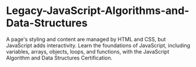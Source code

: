 # Legacy-JavaScript-Algorithms-and-Data-Structures
A page's styling and content are managed by HTML and CSS, but JavaScript adds interactivity. Learn the foundations of JavaScript, including variables, arrays, objects, loops, and functions, with the JavaScript Algorithm and Data Structures Certification.
